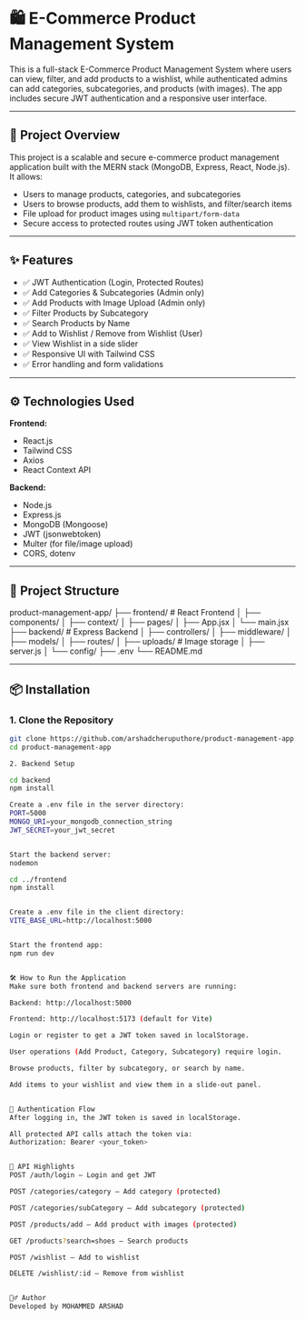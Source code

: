 # 🛍️ E-Commerce Product Management System

This is a full-stack E-Commerce Product Management System where users can view, filter, and add products to a wishlist, while authenticated admins can add categories, subcategories, and products (with images). The app includes secure JWT authentication and a responsive user interface.

---

## 📖 Project Overview

This project is a scalable and secure e-commerce product management application built with the MERN stack (MongoDB, Express, React, Node.js). It allows:

- Users to manage products, categories, and subcategories
- Users to browse products, add them to wishlists, and filter/search items
- File upload for product images using `multipart/form-data`
- Secure access to protected routes using JWT token authentication

---

## ✨ Features

- ✅ JWT Authentication (Login, Protected Routes)
- ✅ Add Categories & Subcategories (Admin only)
- ✅ Add Products with Image Upload (Admin only)
- ✅ Filter Products by Subcategory
- ✅ Search Products by Name
- ✅ Add to Wishlist / Remove from Wishlist (User)
- ✅ View Wishlist in a side slider
- ✅ Responsive UI with Tailwind CSS
- ✅ Error handling and form validations

---

## ⚙️ Technologies Used

**Frontend:**

- React.js
- Tailwind CSS
- Axios
- React Context API

**Backend:**

- Node.js
- Express.js
- MongoDB (Mongoose)
- JWT (jsonwebtoken)
- Multer (for file/image upload)
- CORS, dotenv

---

## 📁 Project Structure

product-management-app/
├── frontend/ # React Frontend
│ ├── components/
│ ├── context/
│ ├── pages/
│ ├── App.jsx
│ └── main.jsx
├── backend/ # Express Backend
│ ├── controllers/
│ ├── middleware/
│ ├── models/
│ ├── routes/
│ ├── uploads/ # Image storage
│ ├── server.js
│ └── config/
├── .env
└── README.md

---

## 📦 Installation

### 1. Clone the Repository

```bash
git clone https://github.com/arshadcheruputhore/product-management-app.git
cd product-management-app

2. Backend Setup

cd backend
npm install

Create a .env file in the server directory:
PORT=5000
MONGO_URI=your_mongodb_connection_string
JWT_SECRET=your_jwt_secret


Start the backend server:
nodemon

cd ../frontend
npm install


Create a .env file in the client directory:
VITE_BASE_URL=http://localhost:5000


Start the frontend app:
npm run dev


🛠️ How to Run the Application
Make sure both frontend and backend servers are running:

Backend: http://localhost:5000

Frontend: http://localhost:5173 (default for Vite)

Login or register to get a JWT token saved in localStorage.

User operations (Add Product, Category, Subcategory) require login.

Browse products, filter by subcategory, or search by name.

Add items to your wishlist and view them in a slide-out panel.


🔐 Authentication Flow
After logging in, the JWT token is saved in localStorage.

All protected API calls attach the token via:
Authorization: Bearer <your_token>


📝 API Highlights
POST /auth/login – Login and get JWT

POST /categories/category – Add category (protected)

POST /categories/subCategory – Add subcategory (protected)

POST /products/add – Add product with images (protected)

GET /products?search=shoes – Search products

POST /wishlist – Add to wishlist

DELETE /wishlist/:id – Remove from wishlist


🙋‍♂️ Author
Developed by MOHAMMED ARSHAD